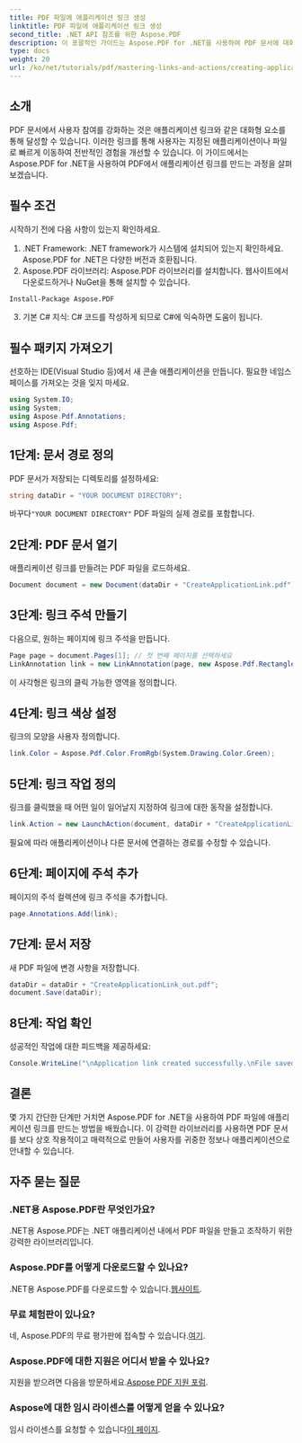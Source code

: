 ```yaml
---
title: PDF 파일에 애플리케이션 링크 생성
linktitle: PDF 파일에 애플리케이션 링크 생성
second_title: .NET API 참조를 위한 Aspose.PDF
description: 이 포괄적인 가이드는 Aspose.PDF for .NET을 사용하여 PDF 문서에 대화형 애플리케이션 링크를 추가하는 과정을 안내합니다. 지정된 애플리케이션이나 파일에 대한 빠른 탐색을 가능하게 하여 사용자 참여를 강화합니다.
type: docs
weight: 20
url: /ko/net/tutorials/pdf/mastering-links-and-actions/creating-application-link/
---
```

## 소개

PDF 문서에서 사용자 참여를 강화하는 것은 애플리케이션 링크와 같은 대화형 요소를 통해 달성할 수 있습니다. 이러한 링크를 통해 사용자는 지정된 애플리케이션이나 파일로 빠르게 이동하여 전반적인 경험을 개선할 수 있습니다. 이 가이드에서는 Aspose.PDF for .NET을 사용하여 PDF에서 애플리케이션 링크를 만드는 과정을 살펴보겠습니다.

## 필수 조건

시작하기 전에 다음 사항이 있는지 확인하세요.

1. .NET Framework: .NET framework가 시스템에 설치되어 있는지 확인하세요. Aspose.PDF for .NET은 다양한 버전과 호환됩니다.
2. Aspose.PDF 라이브러리: Aspose.PDF 라이브러리를 설치합니다. 웹사이트에서 다운로드하거나 NuGet을 통해 설치할 수 있습니다.
```bash
Install-Package Aspose.PDF
```
3. 기본 C# 지식: C# 코드를 작성하게 되므로 C#에 익숙하면 도움이 됩니다.

## 필수 패키지 가져오기

선호하는 IDE(Visual Studio 등)에서 새 콘솔 애플리케이션을 만듭니다. 필요한 네임스페이스를 가져오는 것을 잊지 마세요.

```csharp
using System.IO;
using System;
using Aspose.Pdf.Annotations;
using Aspose.Pdf;
```

## 1단계: 문서 경로 정의

PDF 문서가 저장되는 디렉토리를 설정하세요:

```csharp
string dataDir = "YOUR DOCUMENT DIRECTORY";
```

 바꾸다`"YOUR DOCUMENT DIRECTORY"` PDF 파일의 실제 경로를 포함합니다.

## 2단계: PDF 문서 열기

애플리케이션 링크를 만들려는 PDF 파일을 로드하세요.

```csharp
Document document = new Document(dataDir + "CreateApplicationLink.pdf");
```

## 3단계: 링크 주석 만들기

다음으로, 원하는 페이지에 링크 주석을 만듭니다.

```csharp
Page page = document.Pages[1]; // 첫 번째 페이지를 선택하세요
LinkAnnotation link = new LinkAnnotation(page, new Aspose.Pdf.Rectangle(100, 100, 300, 300));
```

이 사각형은 링크의 클릭 가능한 영역을 정의합니다.

## 4단계: 링크 색상 설정

링크의 모양을 사용자 정의합니다.

```csharp
link.Color = Aspose.Pdf.Color.FromRgb(System.Drawing.Color.Green);
```

## 5단계: 링크 작업 정의

링크를 클릭했을 때 어떤 일이 일어날지 지정하여 링크에 대한 동작을 설정합니다.

```csharp
link.Action = new LaunchAction(document, dataDir + "CreateApplicationLink.pdf");
```

필요에 따라 애플리케이션이나 다른 문서에 연결하는 경로를 수정할 수 있습니다.

## 6단계: 페이지에 주석 추가

페이지의 주석 컬렉션에 링크 주석을 추가합니다.

```csharp
page.Annotations.Add(link);
```

## 7단계: 문서 저장

새 PDF 파일에 변경 사항을 저장합니다.

```csharp
dataDir = dataDir + "CreateApplicationLink_out.pdf";
document.Save(dataDir);
```

## 8단계: 작업 확인

성공적인 작업에 대한 피드백을 제공하세요:

```csharp
Console.WriteLine("\nApplication link created successfully.\nFile saved at " + dataDir);
```

## 결론

몇 가지 간단한 단계만 거치면 Aspose.PDF for .NET을 사용하여 PDF 파일에 애플리케이션 링크를 만드는 방법을 배웠습니다. 이 강력한 라이브러리를 사용하면 PDF 문서를 보다 상호 작용적이고 매력적으로 만들어 사용자를 귀중한 정보나 애플리케이션으로 안내할 수 있습니다.

## 자주 묻는 질문

### .NET용 Aspose.PDF란 무엇인가요?
.NET용 Aspose.PDF는 .NET 애플리케이션 내에서 PDF 파일을 만들고 조작하기 위한 강력한 라이브러리입니다.

### Aspose.PDF를 어떻게 다운로드할 수 있나요?
 .NET용 Aspose.PDF를 다운로드할 수 있습니다.[웹사이트](https://releases.aspose.com/pdf/net/).

### 무료 체험판이 있나요?
 네, Aspose.PDF의 무료 평가판에 접속할 수 있습니다.[여기](https://releases.aspose.com/).

### Aspose.PDF에 대한 지원은 어디서 받을 수 있나요?
 지원을 받으려면 다음을 방문하세요.[Aspose PDF 지원 포럼](https://forum.aspose.com/c/pdf/10).

### Aspose에 대한 임시 라이센스를 어떻게 얻을 수 있나요?
 임시 라이센스를 요청할 수 있습니다[이 페이지](https://purchase.aspose.com/temporary-license/).